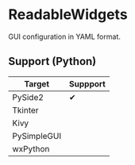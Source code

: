 # ReadableWidgets
GUI configuration in YAML format.


## Support (Python)

| Target | Suppport |
| --- | --- |
| PySide2 | ✔ |
| Tkinter | |
| Kivy | |
| PySimpleGUI | |
| wxPython | |

